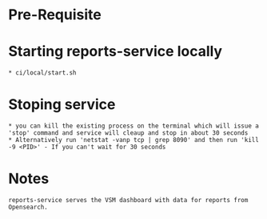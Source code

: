 # Pre-Requisite

# Starting reports-service locally
    * ci/local/start.sh

# Stoping service
    * you can kill the existing process on the terminal which will issue a 'stop' command and service will cleaup and stop in about 30 seconds
    * Alternatively run 'netstat -vanp tcp | grep 8090' and then run 'kill -9 <PID>' - If you can't wait for 30 seconds

# Notes
    reports-service serves the VSM dashboard with data for reports from Opensearch.

